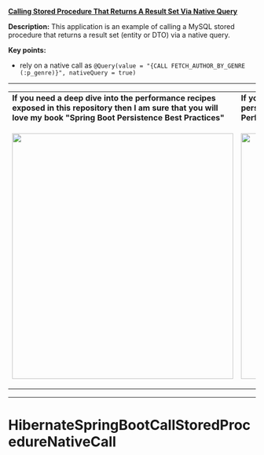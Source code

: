 **[Calling Stored Procedure That Returns A Result Set Via Native Query](https://github.com/AnghelLeonard/Hibernate-SpringBoot/tree/master/HibernateSpringBootCallStoredProcedureNativeCall)**
 
**Description:** This application is an example of calling a MySQL stored procedure that returns a result set (entity or DTO) via a native query.
 
**Key points:**
- rely on a native call as `@Query(value = "{CALL FETCH_AUTHOR_BY_GENRE (:p_genre)}", nativeQuery = true)`
     
-----------------------------------------------------------------------------------------------------------------------    
<table>
     <tr><td><b>If you need a deep dive into the performance recipes exposed in this repository then I am sure that you will love my book "Spring Boot Persistence Best Practices"</b></td><td><b>If you need a hand of tips and illustrations of 100+ Java persistence performance issues then "Java Persistence Performance Illustrated Guide" is for you.</b></td></tr>
     <tr><td>
<a href="https://www.apress.com/us/book/9781484256251"><p align="left"><img src="https://github.com/AnghelLeonard/Hibernate-SpringBoot/blob/master/Spring%20Boot%20Persistence%20Best%20Practices.jpg" height="500" width="450"/></p></a>
</td><td>
<a href="https://leanpub.com/java-persistence-performance-illustrated-guide"><p align="right"><img src="https://github.com/AnghelLeonard/Hibernate-SpringBoot/blob/master/Java%20Persistence%20Performance%20Illustrated%20Guide.jpg" height="500" width="450"/></p></a>
</td></tr></table>

-----------------------------------------------------------------------------------------------------------------------    

# HibernateSpringBootCallStoredProcedureNativeCall
